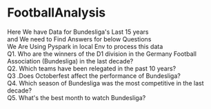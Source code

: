 # FootballAnalysis
Here We have Data for Bundesliga's Last 15 years  
and We need to Find Answers for below Questions  
We Are Using Pyspark in local Env to process this data  
Q1. Who are the winners of the D1 division in the Germany Football Association (Bundesliga) in the last decade?  
Q2. Which teams have been relegated in the past 10 years?  
Q3 .Does Octoberfest affect the performance of Bundesliga?  
Q4. Which season of Bundesliga was the most competitive in the last decade?  
Q5. What's the best month to watch Bundesliga?  
